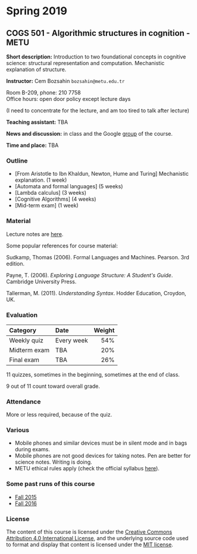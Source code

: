 # Spring 2019

COGS 501 - Algorithmic structures in cognition - METU 
-------------------------------------------------------

**Short description:** Introduction to two foundational concepts in cognitive science: structural representation and computation. Mechanistic explanation of structure.

**Instructor:** Cem Bozsahin  `bozsahin@metu.edu.tr`

 Room B-209, phone: 210 7758  
 Office hours: open door policy except lecture days 
 
(I need to concentrate for the lecture, and am too tired to talk after lecture)

**Teaching assistant:** TBA

**News and discussion:** in class and the Google
[group](https://groups.google.com/forum/#!forum/metu-cogs-501-algorithmic-structures-in-cognition)
of the course. 

**Time and place:** TBA

### Outline

- [From Aristotle to Ibn Khaldun, Newton, Hume and Turing] Mechanistic explanation. (1 week)
- [Automata and formal languages] (5 weeks)
- [Lambda calculus] (3 weeks)
- [Cognitive Algorithms] (4 weeks)
- [Mid-term exam] (1 week)


### Material

Lecture notes are <a href="https://github.com/umutozge/cogs501">here</a>.

Some popular references for course material:

Sudkamp, Thomas (2006). Formal Languages and Machines. Pearson. 3rd edition.

Payne, T. (2006). *Exploring Language Structure: A Student's Guide*.  Cambridge University Press.  

Tallerman, M. (2011). *Understanding Syntax*. Hodder Education, Croydon, UK.  


### Evaluation

|Category| Date | Weight |
:---|:---|---:
Weekly quiz | Every week | 54% 
Midterm exam  | TBA | 20%
Final exam | TBA | 26%

11 quizzes, sometimes in the beginning, sometimes at the end of class.

9 out of 11 count toward overall grade.

### Attendance

More or less required, because of the quiz.

### Various

- Mobile phones and similar devices must be in silent mode and in bags during
  exams.
- Mobile phones are not good devices for taking notes. Pen are better for science notes. Writing is doing.
- METU ethical rules apply (check the official syllabus
  [here](https://odtusyllabus.metu.edu.tr/)).

### Some past runs of this course

- [Fall 2015](http://users.metu.edu.tr/umozge/cr/cogs501Fall2015/)
- [Fall 2016](http://users.metu.edu.tr/umozge/cr/cogs501Fall2016/)

### License

The content of this course is licensed under the [Creative Commons Attribution 4.0 International License](https://creativecommons.org/licenses/by/4.0/), and the underlying source code used to format and display that content is licensed under the [MIT license](http://opensource.org/licenses/mit-license.php).
